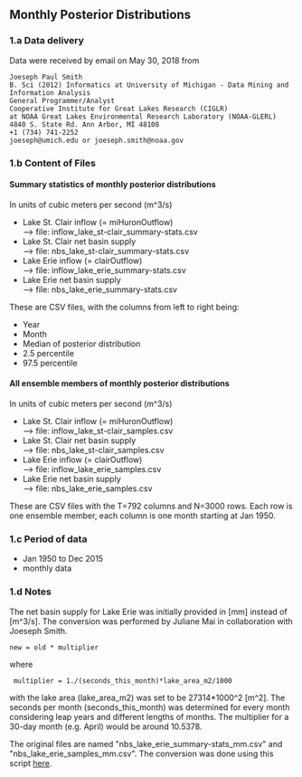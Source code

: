 ## Monthly Posterior Distributions 

### 1.a Data delivery

Data were received by email on May 30, 2018 from 

    Joeseph Paul Smith
    B. Sci (2012) Informatics at University of Michigan - Data Mining and Information Analysis
    General Programmer/Analyst
    Cooperative Institute for Great Lakes Research (CIGLR)
    at NOAA Great Lakes Environmental Research Laboratory (NOAA-GLERL)
    4840 S. State Rd. Ann Arbor, MI 48108
    +1 (734) 741-2252
    joeseph@umich.edu or joeseph.smith@noaa.gov

### 1.b Content of Files

#### Summary statistics of monthly posterior distributions

In units of cubic meters per second (m^3/s)
- Lake St. Clair inflow (= miHuronOutflow)         <br> --> file: inflow_lake_st-clair_summary-stats.csv
- Lake St. Clair net basin supply                  <br> --> file: nbs_lake_st-clair_summary-stats.csv
- Lake Erie inflow (= clairOutflow)                <br> --> file: inflow_lake_erie_summary-stats.csv
- Lake Erie net basin supply                       <br> --> file: nbs_lake_erie_summary-stats.csv

These are CSV files, with the columns from left to right being:
- Year
- Month
- Median of posterior distribution
-  2.5 percentile
- 97.5 percentile

#### All ensemble members of monthly posterior distributions

In units of cubic meters per second (m^3/s)
- Lake St. Clair inflow (= miHuronOutflow)         <br> --> file: inflow_lake_st-clair_samples.csv
- Lake St. Clair net basin supply                  <br> --> file: nbs_lake_st-clair_samples.csv
- Lake Erie inflow (= clairOutflow)                <br> --> file: inflow_lake_erie_samples.csv
- Lake Erie net basin supply                       <br> --> file: nbs_lake_erie_samples.csv

These are CSV files with the T=792 columns and N=3000 rows. Each row
is one ensemble member, each column is one month starting at Jan 1950.

### 1.c Period of data
- Jan 1950 to Dec 2015
- monthly data


### 1.d Notes

The net basin supply for Lake Erie was initially provided in [mm] instead of
[m^3/s]. The conversion was performed by Juliane Mai in collaboration
with Joeseph Smith.

`` new = old * multiplier ``

where

`` multiplier = 1./(seconds_this_month)*lake_area_m2/1000``

with the lake area (lake_area_m2) was set to be 27314*1000^2
[m^2]. The seconds per month (seconds_this_month) was determined for
every month considering leap years and different lengths of
months. The multiplier for a 30-day month (e.g. April) would be around 10.5378.

The original files are named "nbs_lake_erie_summary-stats_mm.csv" and "nbs_lake_erie_samples_mm.csv". The conversion was done using this script [here](https://github.com/julemai/GRIP-E/blob/master/scripts/monthly_nbs_inflows/convert_nbs_lake_erie_to_m3s.py). 

